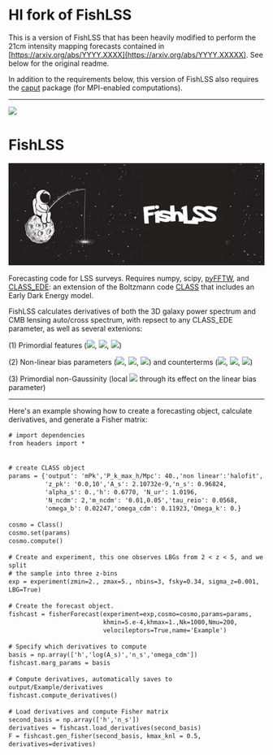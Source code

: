 # HI fork of FishLSS

This is a version of FishLSS that has been heavily modified to perform the 21cm intensity mapping forecasts contained in [https://arxiv.org/abs/YYYY.XXXX](https://arxiv.org/abs/YYYY.XXXXX). See below for the original readme.

In addition to the requirements below, this version of FishLSS also requires the [caput](https://github.com/radiocosmology/caput) package (for MPI-enabled computations). 

-------------------

[![](https://img.shields.io/badge/arXiv-2106.09713%20-red.svg)](https://arxiv.org/abs/2106.09713)

# FishLSS

![Fishing astro](https://github.com/NoahSailer/FishLSS/blob/master/figures/fishing_astro.jpg)


Forecasting code for LSS surveys. Requires numpy, scipy, [pyFFTW](https://hgomersall.github.io/pyFFTW/), and [CLASS_EDE](https://github.com/mwt5345/class_ede): an 
extension of the Boltzmann code [CLASS](https://github.com/lesgourg/class_public) that includes an Early Dark Energy model.


FishLSS calculates derivatives of both the 3D galaxy power spectrum and CMB 
lensing auto/cross spectrum, with repsect to any CLASS_EDE parameter, as well
as several extenions:

(1) Primordial features (<img src="https://render.githubusercontent.com/render/math?math=A_\text{lin}">, <img src="https://render.githubusercontent.com/render/math?math=\omega_\text{lin}">, <img src="https://render.githubusercontent.com/render/math?math=\phi_\text{lin}">)

(2) Non-linear bias parameters (<img src="https://render.githubusercontent.com/render/math?math=b_1">, <img src="https://render.githubusercontent.com/render/math?math=b_2">, <img src="https://render.githubusercontent.com/render/math?math=b_s">) and counterterms (<img src="https://render.githubusercontent.com/render/math?math=\alpha_0">, <img src="https://render.githubusercontent.com/render/math?math=\alpha_2">, <img src="https://render.githubusercontent.com/render/math?math=\alpha_4">)

(3) Primordial non-Gaussinity (local <img src="https://render.githubusercontent.com/render/math?math=f_\text{NL}"> through its effect on the linear bias parameter)

-------

Here's an example showing how to create a forecasting object, calculate derivatives,
and generate a Fisher matrix: 
```
# import dependencies
from headers import *


# create CLASS object
params = {'output': 'mPk','P_k_max_h/Mpc': 40.,'non linear':'halofit', 
          'z_pk': '0.0,10','A_s': 2.10732e-9,'n_s': 0.96824,
          'alpha_s': 0.,'h': 0.6770, 'N_ur': 1.0196,
          'N_ncdm': 2,'m_ncdm': '0.01,0.05','tau_reio': 0.0568,
          'omega_b': 0.02247,'omega_cdm': 0.11923,'Omega_k': 0.}

cosmo = Class()
cosmo.set(params)
cosmo.compute()

# Create and experiment, this one observes LBGs from 2 < z < 5, and we split
# the sample into three z-bins
exp = experiment(zmin=2., zmax=5., nbins=3, fsky=0.34, sigma_z=0.001, LBG=True)

# Create the forecast object. 
fishcast = fisherForecast(experiment=exp,cosmo=cosmo,params=params,
                          khmin=5.e-4,khmax=1.,Nk=1000,Nmu=200,
                          velocileptors=True,name='Example')
                          
# Specify which derivatives to compute 
basis = np.array(['h','log(A_s)','n_s','omega_cdm'])
fishcast.marg_params = basis

# Compute derivatives, automatically saves to output/Example/derivatives
fishcast.compute_derivatives()

# Load derivatives and compute Fisher matrix
second_basis = np.array(['h','n_s'])
derivatives = fishcast.load_derivatives(second_basis)
F = fishcast.gen_fisher(second_basis, kmax_knl = 0.5, derivatives=derivatives)
```
